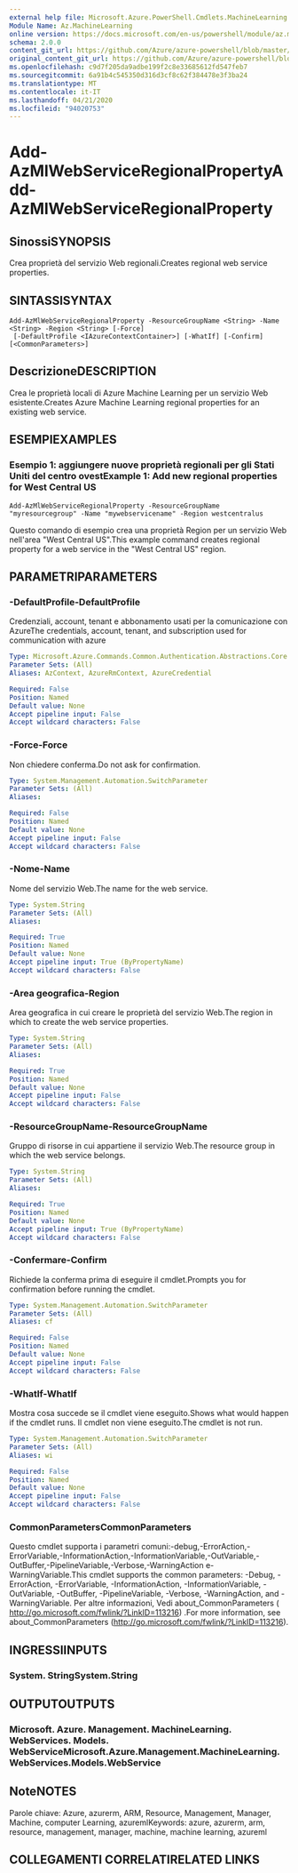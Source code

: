 ```yaml
---
external help file: Microsoft.Azure.PowerShell.Cmdlets.MachineLearning.dll-Help.xml
Module Name: Az.MachineLearning
online version: https://docs.microsoft.com/en-us/powershell/module/az.machinelearning/add-azmlwebserviceregionalproperty
schema: 2.0.0
content_git_url: https://github.com/Azure/azure-powershell/blob/master/src/MachineLearning/MachineLearning/help/Add-AzMlWebServiceRegionalProperty.md
original_content_git_url: https://github.com/Azure/azure-powershell/blob/master/src/MachineLearning/MachineLearning/help/Add-AzMlWebServiceRegionalProperty.md
ms.openlocfilehash: c9d7f205da9adbe199f2c8e33685612fd547feb7
ms.sourcegitcommit: 6a91b4c545350d316d3cf8c62f384478e3f3ba24
ms.translationtype: MT
ms.contentlocale: it-IT
ms.lasthandoff: 04/21/2020
ms.locfileid: "94020753"
---
```

# <span data-ttu-id="3fd30-101">Add-AzMlWebServiceRegionalProperty</span><span class="sxs-lookup"><span data-stu-id="3fd30-101">Add-AzMlWebServiceRegionalProperty</span></span>

## <span data-ttu-id="3fd30-102">Sinossi</span><span class="sxs-lookup"><span data-stu-id="3fd30-102">SYNOPSIS</span></span>
<span data-ttu-id="3fd30-103">Crea proprietà del servizio Web regionali.</span><span class="sxs-lookup"><span data-stu-id="3fd30-103">Creates regional web service properties.</span></span>

## <span data-ttu-id="3fd30-104">SINTASSI</span><span class="sxs-lookup"><span data-stu-id="3fd30-104">SYNTAX</span></span>

```
Add-AzMlWebServiceRegionalProperty -ResourceGroupName <String> -Name <String> -Region <String> [-Force]
 [-DefaultProfile <IAzureContextContainer>] [-WhatIf] [-Confirm] [<CommonParameters>]
```

## <span data-ttu-id="3fd30-105">Descrizione</span><span class="sxs-lookup"><span data-stu-id="3fd30-105">DESCRIPTION</span></span>
<span data-ttu-id="3fd30-106">Crea le proprietà locali di Azure Machine Learning per un servizio Web esistente.</span><span class="sxs-lookup"><span data-stu-id="3fd30-106">Creates Azure Machine Learning regional properties for an existing web service.</span></span>

## <span data-ttu-id="3fd30-107">ESEMPI</span><span class="sxs-lookup"><span data-stu-id="3fd30-107">EXAMPLES</span></span>

### <span data-ttu-id="3fd30-108">Esempio 1: aggiungere nuove proprietà regionali per gli Stati Uniti del centro ovest</span><span class="sxs-lookup"><span data-stu-id="3fd30-108">Example 1: Add new regional properties for West Central US</span></span>

```
Add-AzMlWebServiceRegionalProperty -ResourceGroupName "myresourcegroup" -Name "mywebservicename" -Region westcentralus
```

<span data-ttu-id="3fd30-109">Questo comando di esempio crea una proprietà Region per un servizio Web nell'area "West Central US".</span><span class="sxs-lookup"><span data-stu-id="3fd30-109">This example command creates regional property for a  web service in the "West Central US" region.</span></span>

## <span data-ttu-id="3fd30-110">PARAMETRI</span><span class="sxs-lookup"><span data-stu-id="3fd30-110">PARAMETERS</span></span>

### <span data-ttu-id="3fd30-111">-DefaultProfile</span><span class="sxs-lookup"><span data-stu-id="3fd30-111">-DefaultProfile</span></span>
<span data-ttu-id="3fd30-112">Credenziali, account, tenant e abbonamento usati per la comunicazione con Azure</span><span class="sxs-lookup"><span data-stu-id="3fd30-112">The credentials, account, tenant, and subscription used for communication with azure</span></span>

```yaml
Type: Microsoft.Azure.Commands.Common.Authentication.Abstractions.Core.IAzureContextContainer
Parameter Sets: (All)
Aliases: AzContext, AzureRmContext, AzureCredential

Required: False
Position: Named
Default value: None
Accept pipeline input: False
Accept wildcard characters: False
```

### <span data-ttu-id="3fd30-113">-Force</span><span class="sxs-lookup"><span data-stu-id="3fd30-113">-Force</span></span>
<span data-ttu-id="3fd30-114">Non chiedere conferma.</span><span class="sxs-lookup"><span data-stu-id="3fd30-114">Do not ask for confirmation.</span></span>

```yaml
Type: System.Management.Automation.SwitchParameter
Parameter Sets: (All)
Aliases:

Required: False
Position: Named
Default value: None
Accept pipeline input: False
Accept wildcard characters: False
```

### <span data-ttu-id="3fd30-115">-Nome</span><span class="sxs-lookup"><span data-stu-id="3fd30-115">-Name</span></span>
<span data-ttu-id="3fd30-116">Nome del servizio Web.</span><span class="sxs-lookup"><span data-stu-id="3fd30-116">The name for the web service.</span></span>

```yaml
Type: System.String
Parameter Sets: (All)
Aliases:

Required: True
Position: Named
Default value: None
Accept pipeline input: True (ByPropertyName)
Accept wildcard characters: False
```

### <span data-ttu-id="3fd30-117">-Area geografica</span><span class="sxs-lookup"><span data-stu-id="3fd30-117">-Region</span></span>
<span data-ttu-id="3fd30-118">Area geografica in cui creare le proprietà del servizio Web.</span><span class="sxs-lookup"><span data-stu-id="3fd30-118">The region in which to create the web service properties.</span></span>

```yaml
Type: System.String
Parameter Sets: (All)
Aliases:

Required: True
Position: Named
Default value: None
Accept pipeline input: False
Accept wildcard characters: False
```

### <span data-ttu-id="3fd30-119">-ResourceGroupName</span><span class="sxs-lookup"><span data-stu-id="3fd30-119">-ResourceGroupName</span></span>
<span data-ttu-id="3fd30-120">Gruppo di risorse in cui appartiene il servizio Web.</span><span class="sxs-lookup"><span data-stu-id="3fd30-120">The resource group in which the web service belongs.</span></span>

```yaml
Type: System.String
Parameter Sets: (All)
Aliases:

Required: True
Position: Named
Default value: None
Accept pipeline input: True (ByPropertyName)
Accept wildcard characters: False
```

### <span data-ttu-id="3fd30-121">-Confermare</span><span class="sxs-lookup"><span data-stu-id="3fd30-121">-Confirm</span></span>
<span data-ttu-id="3fd30-122">Richiede la conferma prima di eseguire il cmdlet.</span><span class="sxs-lookup"><span data-stu-id="3fd30-122">Prompts you for confirmation before running the cmdlet.</span></span>

```yaml
Type: System.Management.Automation.SwitchParameter
Parameter Sets: (All)
Aliases: cf

Required: False
Position: Named
Default value: None
Accept pipeline input: False
Accept wildcard characters: False
```

### <span data-ttu-id="3fd30-123">-WhatIf</span><span class="sxs-lookup"><span data-stu-id="3fd30-123">-WhatIf</span></span>
<span data-ttu-id="3fd30-124">Mostra cosa succede se il cmdlet viene eseguito.</span><span class="sxs-lookup"><span data-stu-id="3fd30-124">Shows what would happen if the cmdlet runs.</span></span>
<span data-ttu-id="3fd30-125">Il cmdlet non viene eseguito.</span><span class="sxs-lookup"><span data-stu-id="3fd30-125">The cmdlet is not run.</span></span>

```yaml
Type: System.Management.Automation.SwitchParameter
Parameter Sets: (All)
Aliases: wi

Required: False
Position: Named
Default value: None
Accept pipeline input: False
Accept wildcard characters: False
```

### <span data-ttu-id="3fd30-126">CommonParameters</span><span class="sxs-lookup"><span data-stu-id="3fd30-126">CommonParameters</span></span>
<span data-ttu-id="3fd30-127">Questo cmdlet supporta i parametri comuni:-debug,-ErrorAction,-ErrorVariable,-InformationAction,-InformationVariable,-OutVariable,-OutBuffer,-PipelineVariable,-Verbose,-WarningAction e-WarningVariable.</span><span class="sxs-lookup"><span data-stu-id="3fd30-127">This cmdlet supports the common parameters: -Debug, -ErrorAction, -ErrorVariable, -InformationAction, -InformationVariable, -OutVariable, -OutBuffer, -PipelineVariable, -Verbose, -WarningAction, and -WarningVariable.</span></span> <span data-ttu-id="3fd30-128">Per altre informazioni, Vedi about_CommonParameters ( http://go.microsoft.com/fwlink/?LinkID=113216) .</span><span class="sxs-lookup"><span data-stu-id="3fd30-128">For more information, see about_CommonParameters (http://go.microsoft.com/fwlink/?LinkID=113216).</span></span>

## <span data-ttu-id="3fd30-129">INGRESSI</span><span class="sxs-lookup"><span data-stu-id="3fd30-129">INPUTS</span></span>

### <span data-ttu-id="3fd30-130">System. String</span><span class="sxs-lookup"><span data-stu-id="3fd30-130">System.String</span></span>

## <span data-ttu-id="3fd30-131">OUTPUT</span><span class="sxs-lookup"><span data-stu-id="3fd30-131">OUTPUTS</span></span>

### <span data-ttu-id="3fd30-132">Microsoft. Azure. Management. MachineLearning. WebServices. Models. WebService</span><span class="sxs-lookup"><span data-stu-id="3fd30-132">Microsoft.Azure.Management.MachineLearning.WebServices.Models.WebService</span></span>

## <span data-ttu-id="3fd30-133">Note</span><span class="sxs-lookup"><span data-stu-id="3fd30-133">NOTES</span></span>
<span data-ttu-id="3fd30-134">Parole chiave: Azure, azurerm, ARM, Resource, Management, Manager, Machine, computer Learning, azureml</span><span class="sxs-lookup"><span data-stu-id="3fd30-134">Keywords: azure, azurerm, arm, resource, management, manager, machine, machine learning, azureml</span></span>

## <span data-ttu-id="3fd30-135">COLLEGAMENTI CORRELATI</span><span class="sxs-lookup"><span data-stu-id="3fd30-135">RELATED LINKS</span></span>
